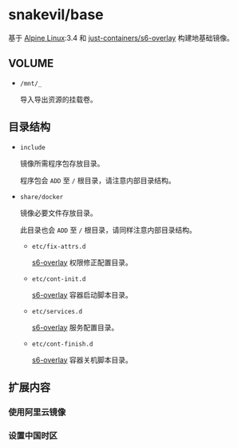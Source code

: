 snakevil/base
===

基于 [Alpine Linux][alpine]:3.4 和 [just-containers/s6-overlay][s6-overlay] 构建地基础镜像。

[alpine]: http://alpinelinux.org
[s6-overlay]: https://github.com/just-containers/s6-overlay

VOLUME
---

* `/mnt/_`

    导入导出资源的挂载卷。

目录结构
---

* `include`

    镜像所需程序包存放目录。

    程序包会 `ADD` 至 `/` 根目录，请注意内部目录结构。

* `share/docker`

    镜像必要文件存放目录。

    此目录也会 `ADD` 至 `/` 根目录，请同样注意内部目录结构。

    * `etc/fix-attrs.d`

        [s6-overlay][] 权限修正配置目录。

    * `etc/cont-init.d`

        [s6-overlay][] 容器启动脚本目录。

    * `etc/services.d`

        [s6-overlay][] 服务配置目录。

    * `etc/cont-finish.d`

        [s6-overlay][] 容器关机脚本目录。

扩展内容
---

### 使用阿里云镜像

### 设置中国时区
